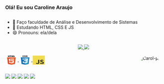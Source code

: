 ### Olá! Eu sou Caroline Araujo
##
- 🔭 Faço faculdade de Análise e Desenvolvimento de Sistemas
- 🌱 Estudando HTML, CSS E JS
- 😄 Pronouns: ela/dela
##
<div align="center">
  <a href="https://github.com/caroline747">
  <img height="135em" src="https://github-readme-stats.vercel.app/api?username=caroline747&show_icons=true&theme=dracula&include_all_commits=true&count_private=true"/>
  <img height="135em" src="https://github-readme-stats.vercel.app/api/top-langs/?username=caroline747&layout=compact&langs_count=7&theme=dracula"/>
</div>
<div style="display: inline_block"><br>
  <img align="center" alt="Carol-HTML" height="30" width="40" src="https://raw.githubusercontent.com/devicons/devicon/master/icons/html5/html5-original-wordmark.svg">
  <img align="center" alt="Carol-CSS" height="30" width="40" src="https://raw.githubusercontent.com/devicons/devicon/master/icons/css3/css3-original-wordmark.svg">
  <img align="center" alt="Carol-Js" height="30" width="40" src="https://raw.githubusercontent.com/devicons/devicon/master/icons/javascript/javascript-original.svg">
  <img align="right" alt="Carol-pic" height="150" style="border-radius:50px;" src="https://i.picasion.com/pic91/4066556e45cf85472dd230c51e110bec.gif">
</div>
  
##
 <div>
   <a href="https://www.linkedin.com/in/caroline-ara%C3%BAjo-7aa95958/" target="_blank"><img src="https://img.shields.io/badge/-LinkedIn-%230077B5?style=for-the-badge&logo=linkedin&logoColor=white" target="_blank"></a>
   <a href = "mailto:karolsamara97@gmail.com"><img src="https://img.shields.io/badge/Gmail-D14836?style=for-the-badge&logo=gmail&logoColor=white" target="_blank"></a>
   <a href="https://www.instagram.com/caroldev_747/" target="_blank"><img src="https://img.shields.io/badge/-Instagram-%23E4405F?style=for-the-badge&logo=instagram&logoColor=white" target="_blank"></a>
 	<a href="https://www.twitch.tv/caroline429" target="_blank"><img src="https://img.shields.io/badge/Twitch-9146FF?style=for-the-badge&logo=twitch&logoColor=white" target="_blank"></a>
 <a href="https://discord.com/channels/@meCarol747#8324" target="_blank"><img src="https://img.shields.io/badge/Discord-7289DA?style=for-the-badge&logo=discord&logoColor=white" target="_blank"></a>    
 </div>
  
